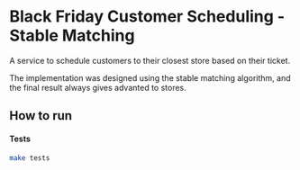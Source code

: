 # Black Friday Customer Scheduling - Stable Matching

A service to schedule customers to their closest store based on their ticket.

The implementation was designed using the stable matching algorithm, and the final result always gives advanted to stores.

## How to run

#### Tests
```sh
make tests
```
